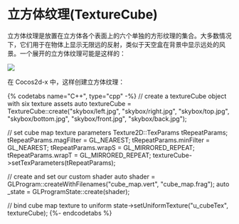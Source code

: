 # 立方体纹理(TextureCube)

立方体纹理是放置在立方体各个表面上的六个单独的方形纹理的集合。大多数情况下，它们用于在物体上显示无限远的反射，类似于天空盒在背景中显示远处的风景。一个展开的立方体纹理可能是这样的：

![](../../en/3d/3d-img/Cubemap.jpg)

在 Cocos2d-x 中，这样创建立方体纹理：

{% codetabs name="C++", type="cpp" -%}
// create a textureCube object with six texture assets
auto textureCube = TextureCube::create("skybox/left.jpg",  "skybox/right.jpg", "skybox/top.jpg", "skybox/bottom.jpg", "skybox/front.jpg", "skybox/back.jpg");

// set cube map texture parameters
Texture2D::TexParams tRepeatParams;
tRepeatParams.magFilter = GL_NEAREST;
tRepeatParams.minFilter = GL_NEAREST;
tRepeatParams.wrapS = GL_MIRRORED_REPEAT;
tRepeatParams.wrapT = GL_MIRRORED_REPEAT;
textureCube->setTexParameters(tRepeatParams);

// create and set our custom shader
auto shader = GLProgram::createWithFilenames("cube_map.vert", "cube_map.frag");
auto _state = GLProgramState::create(shader);

// bind cube map texture to uniform
state->setUniformTexture("u_cubeTex", textureCube);
{%- endcodetabs %}
